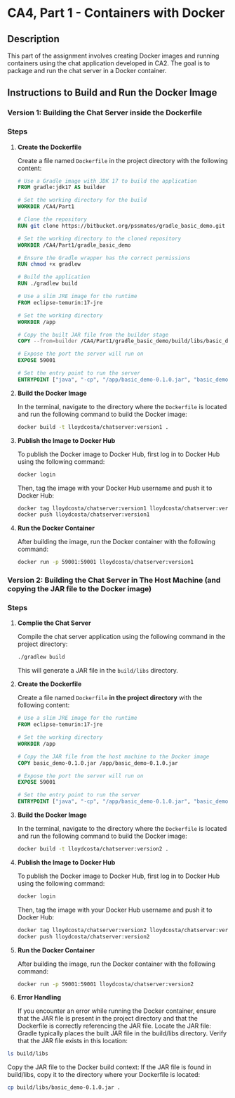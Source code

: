 # CA4, Part 1 - Containers with Docker

## Description

This part of the assignment involves creating Docker images and running containers using the chat application developed in CA2. The goal is to package and run the chat server in a Docker container.

## Instructions to Build and Run the Docker Image

### Version 1: Building the Chat Server inside the Dockerfile

### Steps

1. **Create the Dockerfile**

   Create a file named `Dockerfile` in the project directory with the following content:

   ```dockerfile
   # Use a Gradle image with JDK 17 to build the application
   FROM gradle:jdk17 AS builder

   # Set the working directory for the build
   WORKDIR /CA4/Part1

   # Clone the repository
   RUN git clone https://bitbucket.org/pssmatos/gradle_basic_demo.git

   # Set the working directory to the cloned repository
   WORKDIR /CA4/Part1/gradle_basic_demo

   # Ensure the Gradle wrapper has the correct permissions
   RUN chmod +x gradlew

   # Build the application
   RUN ./gradlew build

   # Use a slim JRE image for the runtime
   FROM eclipse-temurin:17-jre

   # Set the working directory
   WORKDIR /app

   # Copy the built JAR file from the builder stage
   COPY --from=builder /CA4/Part1/gradle_basic_demo/build/libs/basic_demo-0.1.0.jar /app/basic_demo-0.1.0.jar

   # Expose the port the server will run on
   EXPOSE 59001

   # Set the entry point to run the server
   ENTRYPOINT ["java", "-cp", "/app/basic_demo-0.1.0.jar", "basic_demo.ChatServerApp", "59001"]
   ```

2. **Build the Docker Image**

   In the terminal, navigate to the directory where the `Dockerfile` is located and run the following command to build the Docker image:

   ```sh
   docker build -t lloydcosta/chatserver:version1 .
   ```

3. **Publish the Image to Docker Hub**

   To publish the Docker image to Docker Hub, first log in to Docker Hub using the following command:

   ```sh
   docker login
   ```

   Then, tag the image with your Docker Hub username and push it to Docker Hub:

   ```sh
   docker tag lloydcosta/chatserver:version1 lloydcosta/chatserver:version1
   docker push lloydcosta/chatserver:version1
   ```

4. **Run the Docker Container**

   After building the image, run the Docker container with the following command:

   ```sh
   docker run -p 59001:59001 lloydcosta/chatserver:version1
   ```

### Version 2: Building the Chat Server in The Host Machine (and copying the JAR file to the Docker image)

### Steps

1. **Complie the Chat Server**

   Compile the chat server application using the following command in the project directory:

   ```sh
   ./gradlew build
   ```

   This will generate a JAR file in the `build/libs` directory.

2. **Create the Dockerfile**

   Create a file named `Dockerfile` **in the project directory** with the following content:

   ```dockerfile
   # Use a slim JRE image for the runtime
   FROM eclipse-temurin:17-jre

   # Set the working directory
   WORKDIR /app

   # Copy the JAR file from the host machine to the Docker image
   COPY basic_demo-0.1.0.jar /app/basic_demo-0.1.0.jar

   # Expose the port the server will run on
   EXPOSE 59001

   # Set the entry point to run the server
   ENTRYPOINT ["java", "-cp", "/app/basic_demo-0.1.0.jar", "basic_demo.ChatServerApp", "59001"]
   ```

3. **Build the Docker Image**

   In the terminal, navigate to the directory where the `Dockerfile` is located and run the following command to build the Docker image:

   ```sh
   docker build -t lloydcosta/chatserver:version2 .
   ```

4. **Publish the Image to Docker Hub**

   To publish the Docker image to Docker Hub, first log in to Docker Hub using the following command:

    ```sh
    docker login
    ```

   Then, tag the image with your Docker Hub username and push it to Docker Hub:

    ```sh
    docker tag lloydcosta/chatserver:version2 lloydcosta/chatserver:version2
    docker push lloydcosta/chatserver:version2
    ```

5. **Run the Docker Container**

   After building the image, run the Docker container with the following command:

    ```sh
    docker run -p 59001:59001 lloydcosta/chatserver:version2
    ```
   
6. **Error Handling**

   If you encounter an error while running the Docker container, ensure that the JAR file is present in the project directory and that the Dockerfile is correctly referencing the JAR file.
   Locate the JAR file: Gradle typically places the built JAR file in the build/libs directory. Verify that the JAR file exists in this location:
```sh
ls build/libs
````

Copy the JAR file to the Docker build context: If the JAR file is found in build/libs, copy it to the directory where your Dockerfile is located:
```sh
cp build/libs/basic_demo-0.1.0.jar .
```



   

    
